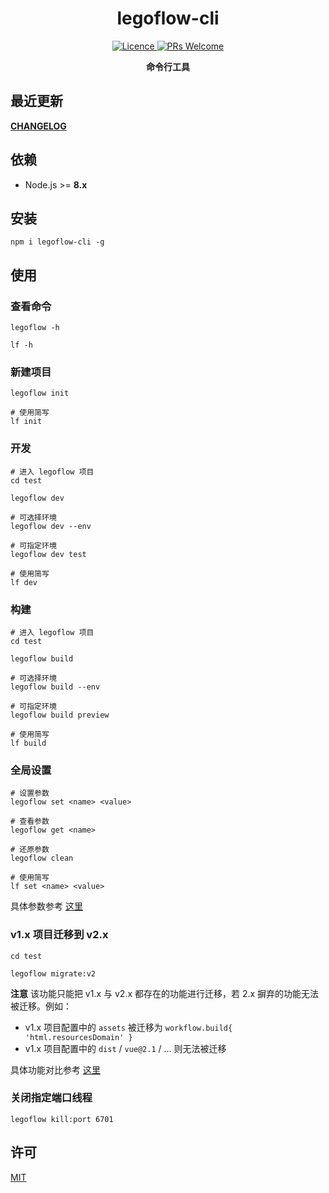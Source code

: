 <h1 align="center"> legoflow-cli </h1>

<p align="center">
    <a href="https://opensource.org/licenses/MIT">
        <img alt="Licence" src="https://img.shields.io/badge/license-MIT-green.svg" />
    </a>
    <a href="">
        <img alt="PRs Welcome" src="https://img.shields.io/badge/PRs-welcome-green.svg" />
    </a>
</p>

<p align="center">
    <strong>命令行工具</strong>
</p>

## 最近更新

**[CHANGELOG](./CHANGELOG.md)**

## 依赖

* Node.js >= **8.x**

## 安装

```
npm i legoflow-cli -g
```

## 使用

### 查看命令

```
legoflow -h

lf -h
```

### 新建项目

```shell
legoflow init

# 使用简写
lf init
```

### 开发

```shell
# 进入 legoflow 项目
cd test

legoflow dev

# 可选择环境
legoflow dev --env

# 可指定环境
legoflow dev test

# 使用简写
lf dev
```

### 构建

```shell
# 进入 legoflow 项目
cd test

legoflow build

# 可选择环境
legoflow build --env

# 可指定环境
legoflow build preview

# 使用简写
lf build
```

### 全局设置

```shell
# 设置参数
legoflow set <name> <value>

# 查看参数
legoflow get <name>

# 还原参数
legoflow clean

# 使用简写
lf set <name> <value>
```

具体参数参考 [这里](https://github.com/legoflow/config)

### v1.x 项目迁移到 v2.x

```shell
cd test

legoflow migrate:v2
```

**注意** 该功能只能把 v1.x 与 v2.x 都存在的功能进行迁移，若 2.x 摒弃的功能无法被迁移。例如：

* v1.x 项目配置中的 `assets` 被迁移为 `workflow.build{ 'html.resourcesDomain' }`
* v1.x 项目配置中的 `dist` / `vue@2.1` / ... 则无法被迁移

具体功能对比参考 [这里](https://github.com/legoflow/legoflow/issues/12)

### 关闭指定端口线程

```shell
legoflow kill:port 6701
```

## 许可

[MIT](./LICENSE)
